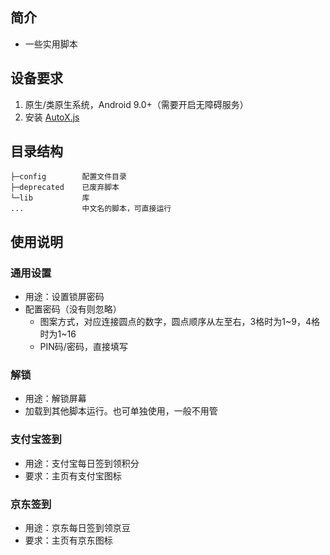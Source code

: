 ## 简介
* 一些实用脚本

## 设备要求
1. 原生/类原生系统，Android 9.0+（需要开启无障碍服务）
2. 安装 [AutoX.js](https://github.com/kkevsekk1/AutoX/releases)

## 目录结构
```
├─config        配置文件目录
├─deprecated    已废弃脚本
└─lib           库
...             中文名的脚本，可直接运行
```

## 使用说明

### 通用设置
* 用途：设置锁屏密码
* 配置密码（没有则忽略）
    * 图案方式，对应连接圆点的数字，圆点顺序从左至右，3格时为1~9，4格时为1~16
    * PIN码/密码，直接填写

### 解锁
* 用途：解锁屏幕
* 加载到其他脚本运行。也可单独使用，一般不用管

### 支付宝签到
* 用途：支付宝每日签到领积分
* 要求：主页有支付宝图标

### 京东签到
* 用途：京东每日签到领京豆
* 要求：主页有京东图标
